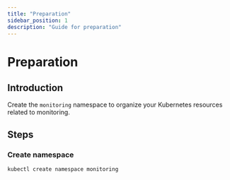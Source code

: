 ```yaml
---
title: "Preparation"
sidebar_position: 1
description: "Guide for preparation"
---
```

# Preparation
## Introduction
Create the `monitoring` namespace to organize your Kubernetes resources related to monitoring.
## Steps
### Create namespace
```bash
kubectl create namespace monitoring
```